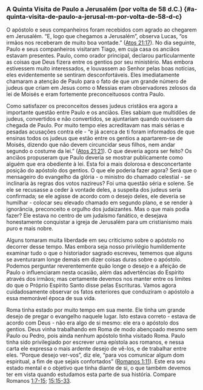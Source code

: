### A Quinta Visita de Paulo a Jerusalém (por volta de 58 d.C.) {#a-quinta-visita-de-paulo-a-jerusal-m-por-volta-de-58-d-c}

O apóstolo e seus companheiros foram recebidos com agrado ao chegarem em Jerusalém. “E, logo que chegamos a Jerusalém”, observa Lucas, “os irmãos nos receberam de muito boa vontade.” ([Atos 21:17](http://bibliaonline.com.br/acf/atos/21/17)). No dia seguinte, Paulo e seus companheiros visitaram Tiago, em cuja casa os anciãos estavam presentes. Paulo, como orador principal, declarou particularmente as coisas que Deus fizera entre os gentios por seu ministério. Mas embora estivessem muito interessados, e louvassem ao Senhor pelas boas notícias, eles evidentemente se sentiram desconfortáveis. Eles imediatamente chamaram a atenção de Paulo para o fato de que um grande número de judeus que criam em Jesus como o Messias eram observadores zelosos da lei de Moisés e eram fortemente preconceituosos contra Paulo.

Como satisfazer os preconceitos desses judeus cristãos era agora a importante questão entre Paulo e os anciãos. Eles sabiam que multidões de judeus, convertidos e não convertidos, se ajuntariam quando ouvissem da chegada de Paulo. Por muito tempo eles acreditavam nas mais sérias e pesadas acusações contra ele - “e já acerca de ti foram informados de que ensinas todos os judeus que estão entre os gentios a apartarem-se de Moisés, dizendo que não devem circuncidar seus filhos, nem andar segundo o costume da lei.” ([Atos 21:21](http://bibliaonline.com.br/acf/atos/21/21)). O que deveria agora ser feito? Os anciãos propuseram que Paulo deveria se mostrar publicamente como alguém que era obediente à lei. Esta foi a mais dolorosa e desconcertante posição do apóstolo dos gentios. O que ele poderia fazer agora? Será que o mensageiro do evangelho da glória - o ministro do chamado celestial - se inclinaria às regras dos votos nazireus? Foi uma questão séria e solene. Se ele se recusasse a ceder à vontade deles, a suspeita dos judeus seria confirmada; se ele agisse de acordo com o desejo deles, ele deveria se humilhar - colocar seu elevado chamado em segundo plano, e se render à ignorância, preconceito e orgulho dos judaizantes. Mas o que mais podia fazer? Ele estava no centro de um judaísmo fanático, e desejava honestamente conquistar a igreja de Jerusalém para um cristianismo mais puro e mais nobre.

Alguns tomaram muita liberdade em seu criticismo sobre o apóstolo no decorrer desse tempo. Mas embora seja nosso privilégio humildemente examinar tudo o que o historiador sagrado escreveu, tememos que alguns se aventuraram longe demais em dizer coisas duras sobre o apóstolo. Podemos perguntar reverentemente quão longe o desejo e a afeição de Paulo o influenciaram nesta ocasião, além das advertências do Espírito através dos irmãos; mas certamente devemos nos manter entre os limites do que o Próprio Espírito Santo disse pelas Escrituras. Vamos agora cuidadosamente observar os fatos exteriores que conduziram o apóstolo a essa memorável época de sua vida.

Roma tinha estado por muito tempo em sua mente. Ele tinha um grande desejo de pregar o evangelho naquele lugar. Isto estava correto - estava de acordo com Deus - não era algo de si mesmo: ele era o apóstolo dos gentios. Deus vinha trabalhando em Roma de modo abençoado mesmo sem Paulo ou Pedro, pois ainda nenhum apóstolo tinha visitado Roma. Paulo tinha sido privilegiado por escrever uma epístola aos romanos, e nessa carta ele expressa o mais ardente desejo de vê-los, e de trabalhar entre eles. “Porque desejo ver-vos”, diz ele, “para vos comunicar algum dom espiritual, a fim de que sejais confortados” ([Romanos 1:11](http://bibliaonline.com.br/acf/rm/1/11)). Este era seu estado mental e o objetivo que tinha diante de si, o que também devemos ter em vista quando estudamos esta parte de sua história. Compare Romanos [1:7-15](http://bibliaonline.com.br/acf/rm/1/7-15); [15:15-33](http://bibliaonline.com.br/acf/rm/15/15-33).